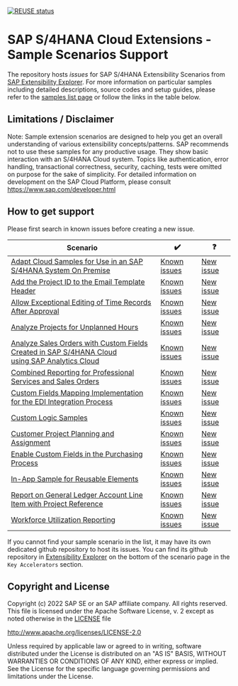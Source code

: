 [![REUSE status](https://api.reuse.software/badge/github.com/SAP-samples/cloud-s4-sample-ext)](https://api.reuse.software/info/github.com/SAP-samples/cloud-s4-sample-ext)

# SAP S/4HANA Cloud Extensions - Sample Scenarios Support

The repository hosts _issues_ for SAP S/4HANA Extensibility Scenarios from [SAP Extensibility Explorer](https://www.sap.com/extends4). For more information on particular samples including detailed descriptions, source codes and setup guides, please refer to the [samples list page](http://tiny.cc/s4-ext-samples) or follow the links in the table below.



Limitations / Disclaimer
------------------------
Note: Sample extension scenarios are designed to help you get an overall understanding of various extensibility concepts/patterns. SAP  recommends not to use these samples for any productive usage. They show basic interaction with an S/4HANA Cloud system. Topics like authentication, error handling, transactional correctness, security, caching, tests were omitted on purpose for the sake of simplicity. For detailed information on development on the SAP Cloud Platform, please consult https://www.sap.com/developer.html



How to get support
---------------------
Please first search in known issues before creating a new issue.

| Scenario        | ✔️  | ❓  |
| ------------- | ----- | ---- |
[Adapt Cloud Samples for Use in an SAP S/4HANA System On Premise](http://tiny.cc/s4-ext-on-premise)	|	[Known issues](https://github.com/SAP/cloud-s4-sample-ext/issues?utf8=âœ“&q=label%3As4-ext-on-premise) | [New issue](https://github.com/SAP/cloud-s4-sample-ext/issues/new?labels=s4-ext-on-premise&template=s4-ext-on-premise.md)
[Add the Project ID to the Email Template Header](http://tiny.cc/s4-email-templ-header)	|	[Known issues](https://github.com/SAP/cloud-s4-sample-ext/issues?utf8=âœ“&q=label%3As4-email-templ-header) | [New issue](https://github.com/SAP/cloud-s4-sample-ext/issues/new?labels=s4-email-templ-header&template=s4-email-templ-header.md)
[Allow Exceptional Editing of Time Records After Approval](http://tiny.cc/s4-except-edit-time-recs)	|	[Known issues](https://github.com/SAP/cloud-s4-sample-ext/issues?utf8=âœ“&q=label%3As4-except-edit-time-recs) | [New issue](https://github.com/SAP/cloud-s4-sample-ext/issues/new?labels=s4-except-edit-time-recs&template=s4-except-edit-time-recs.md)
[Analyze Projects for Unplanned Hours](http://tiny.cc/s4-analyze-unpl-hours)	|	[Known issues](https://github.com/SAP/cloud-s4-sample-ext/issues?utf8=âœ“&q=label%3As4-analyze-unpl-hours) | [New issue](https://github.com/SAP/cloud-s4-sample-ext/issues/new?labels=s4-analyze-unpl-hours&template=s4-analyze-unpl-hours.md)
[Analyze Sales Orders with Custom Fields Created in SAP S/4HANA Cloud <br>using SAP Analytics Cloud](http://tiny.cc/s4-analyze-custfields-sac)	|	[Known issues](https://github.com/SAP/cloud-s4-sample-ext/issues?utf8=âœ“&q=label%3As4-analyze-custfields-in-sac) | [New issue](https://github.com/SAP/cloud-s4-sample-ext/issues/new?labels=s4-analyze-custfields-in-sac&template=s4-analyze-custfields-in-sac.md)
[Combined Reporting for Professional Services and Sales Orders](http://tiny.cc/s4-report-profservice)	|	[Known issues](https://github.com/SAP/cloud-s4-sample-ext/issues?utf8=âœ“&q=label%3As4-report-profservice) | [New issue](https://github.com/SAP/cloud-s4-sample-ext/issues/new?labels=s4-report-profservice&template=s4-report-profservice.md)
[Custom Fields Mapping Implementation for the EDI Integration Process](http://tiny.cc/s4-edi-integration)	|	[Known issues](https://github.com/SAP/cloud-s4-sample-ext/issues?utf8=âœ“&q=label%3As4-edi-integration) | [New issue](https://github.com/SAP/cloud-s4-sample-ext/issues/new?labels=s4-edi-integration&template=s4-edi-integration.md)
[Custom Logic Samples](http://tiny.cc/s4-cust-logic)	|	[Known issues](https://github.com/SAP/cloud-s4-sample-ext/issues?utf8=âœ“&q=label%3As4-cust-logic) | [New issue](https://github.com/SAP/cloud-s4-sample-ext/issues/new?labels=s4-cust-logic&template=s4-cust-logic.md)
[Customer Project Planning and Assignment](http://tiny.cc/s4-cust-proj-plan)	|	[Known issues](https://github.com/SAP/cloud-s4-sample-ext/issues?utf8=âœ“&q=label%3As4-cust-proj-plan) | [New issue](https://github.com/SAP/cloud-s4-sample-ext/issues/new?labels=s4-cust-proj-plan&template=s4-cust-proj-plan.md)
[Enable Custom Fields in the Purchasing Process](http://tiny.cc/s4-enable-custfields-purc)	|	[Known issues](https://github.com/SAP/cloud-s4-sample-ext/issues?utf8=âœ“&q=label%3As4-enable-custfields-purc) | [New issue](https://github.com/SAP/cloud-s4-sample-ext/issues/new?labels=s4-enable-custfields-purc&template=s4-enable-custfields-purc.md)
[In-App Sample for Reusable Elements](http://tiny.cc/s4-reusable-elements)	|	[Known issues](https://github.com/SAP/cloud-s4-sample-ext/issues?utf8=âœ“&q=label%3As4-reusable-elements) | [New issue](https://github.com/SAP/cloud-s4-sample-ext/issues/new?labels=s4-reusable-elements&template=s4-reusable-elements.md)
[Report on General Ledger Account Line Item with Project Reference](http://tiny.cc/s4-report-gl-account)	|	[Known issues](https://github.com/SAP/cloud-s4-sample-ext/issues?utf8=âœ“&q=label%3As4-report-gl-account) | [New issue](https://github.com/SAP/cloud-s4-sample-ext/issues/new?labels=s4-report-gl-account&template=s4-report-gl-account.md)
[Workforce Utilization Reporting](http://tiny.cc/s4-workforce-util)	|	[Known issues](https://github.com/SAP/cloud-s4-sample-ext/issues?utf8=âœ“&q=label%3As4-workforce-util) | [New issue](https://github.com/SAP/cloud-s4-sample-ext/issues/new?labels=s4-workforce-util&template=s4-workforce-util.md)

If you cannot find your sample scenario in the list, it may have its own dedicated github repository to host its issues. You can find its github repository in [Extensibility Explorer](http://tiny.cc/s4-ext-samples) on the bottom of the scenario page in the `Key Accelerators` section.




Copyright and License
---------------------

Copyright (c) 2022 SAP SE or an SAP affiliate company. All rights reserved.
This file is licensed under the Apache Software License, v. 2 except as noted otherwise in the [LICENSE](LICENSE) file

http://www.apache.org/licenses/LICENSE-2.0

Unless required by applicable law or agreed to in writing, software distributed under the License is distributed on an "AS IS" BASIS, WITHOUT WARRANTIES OR CONDITIONS OF ANY KIND, either express or implied. See the License for the specific language governing permissions and limitations under the License.
